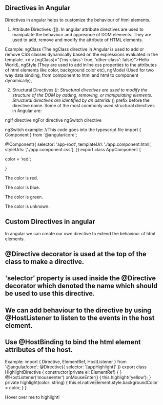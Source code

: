 ## Directives in Angular

Directives in angular helps to customize the behaviour of html elements.

1. Attribute Directives ([]):
 In angular attribute directives are used to manipulate the behaviour and appreance of DOM elements. They are used to add, remove and modify the attribute of HTML elements.

Example: 
ngClass (The ngClass directive in Angular is used to add or remove CSS classes dynamically based on the expressions evaluated in the template. <div [ngClass]="{'my-class': true, 'other-class': false}">Hello World</div>),
 ngStyle (They are used to add inline css properties to the attributes of html elements like color, background color etc), 
 ngModel (Used for two way data binding, from component to html and html to component dynamically), 
 

2. Structural Directives (*):
 Structural directives are used to modify the structure of the DOM by adding, removing, or manipulating elements. Structural directives are identified by an asterisk (*) prefix before the directive name.
 Some of the most commonly used structural directives in Angular are:

ngIf directive
ngFor directive
ngSwitch directive

ngSwitch example: 
//This code goes into the typescript file
import { Component } from '@angular/core';

@Component({
  selector: 'app-root',
  templateUrl: './app.component.html',
  styleUrls: ['./app.component.css'],
})
export class AppComponent {
 
color = 'red';

}

<div [ngSwitch]="color">
  <p *ngSwitchCase="'red'">The color is red.</p>
  <p *ngSwitchCase="'blue'">The color is blue.</p>
  <p *ngSwitchCase="'green'">The color is green.</p>
  <p *ngSwitchDefault>The color is unknown.</p>
</div>


## Custom Directives in angular

In angular we can create our own directive to extend the behaviour of html elements.

## @Directive decorator is used at the top of the class to make a directive.
## 'selector' property is used inside the @Directive decorator which denoted the name which should be used to use this directive. 

## We can add behaviour to the directive by using @HostListener to listen to the events in the host element.
## Use @HostBinding to bind the html element attributes of the host.

Example:
import { Directive, ElementRef, HostListener } from '@angular/core';
@Directive({
  selector: '[appHighlight]'
})
export class HighlightDirective {
  constructor(private el: ElementRef) { }
  @HostListener('mouseenter') onMouseEnter() {
    this.highlight('yellow');
  }
  private highlight(color: string) {
    this.el.nativeElement.style.backgroundColor = color;
  }
}

<p appHighlight>Hover over me to highlight!</p>